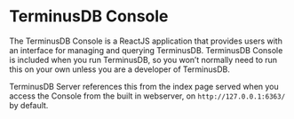 # TerminusDB Console

The TerminusDB Console is a ReactJS application that provides users with an interface for managing and querying TerminusDB. TerminusDB Console is included when you run TerminusDB, so you won’t normally need to run this on your own unless you are a developer of TerminusDB.

TerminusDB Server references this from the index page served when you access the Console from the built in webserver, on ``http://127.0.0.1:6363/`` by default.

